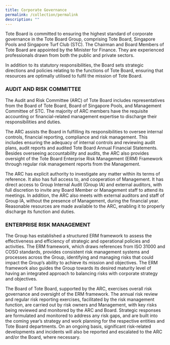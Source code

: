 ```yaml
---
title: Corporate Governance
permalink: /collection/permalink
description: ""
---
```

Tote Board is committed to ensuring the highest standard of corporate governance in the Tote Board Group, comprising Tote Board, Singapore Pools and Singapore Turf Club (STC). The Chairman and Board Members of Tote Board are appointed by the Minister for Finance. They are experienced professionals drawn from both the public and private sectors.

In addition to its statutory responsibilities, the Board sets strategic directions and policies relating to the functions of Tote Board, ensuring that resources are optimally utilised to fulfil the mission of Tote Board.

### AUDIT AND RISK COMMITTEE
The Audit and Risk Committee (ARC) of Tote Board includes representatives from the Board of Tote Board, Board of Singapore Pools, and Management Committee of STC. The majority of ARC members have the requisite accounting or financial-related management expertise to discharge their responsibilities and duties.

The ARC assists the Board in fulfilling its responsibilities to oversee internal controls, financial reporting, compliance and risk management. This includes ensuring the adequacy of internal controls and reviewing audit plans, audit reports and audited Tote Board Annual Financial Statements. Besides overseeing accountability and audits, the ARC also provides oversight of the Tote Board Enterprise Risk Management (ERM) Framework through regular risk management reports from the Management.

The ARC has explicit authority to investigate any matter within its terms of reference. It also has full access to, and cooperation of Management. It has direct access to Group Internal Audit (Group IA) and external auditors, with full discretion to invite any Board Member or Management staff to attend its meetings. In addition, the ARC also meets with external auditors and staff of Group IA, without the presence of Management, during the financial year. Reasonable resources are made available to the ARC, enabling it to properly discharge its function and duties.

### ENTERPRISE RISK MANAGEMENT
 
The Group has established a structured ERM framework to assess the effectiveness and efficiency of strategic and operational policies and activities. The ERM framework, which draws references from ISO 31000 and COSO standards, provides consistent risk management systems and processes across the Group, identifying and managing risks that could impact the Group’s ability to achieve its mission and objectives. The ERM framework also guides the Group towards its desired maturity level of having an integrated approach to balancing risks with corporate strategy and objectives.

The Board of Tote Board, supported by the ARC, exercises overall risk governance and oversight of the ERM framework. The annual risk review and regular risk reporting exercises, facilitated by the risk management function, are carried out by risk owners and Management, with key risks being reviewed and monitored by the ARC and Board. Strategic responses are formulated and monitored to address any risk gaps, and are built into the coming year’s strategy and work planning for the respective entities and Tote Board departments. On an ongoing basis, significant risk-related developments and incidents will also be reported and escalated to the ARC and/or the Board, where necessary.